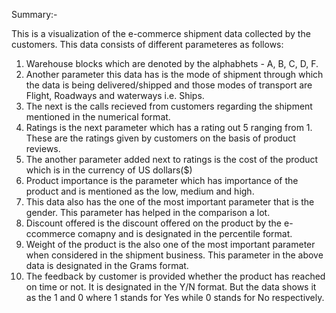 Summary:-

This is a visualization of the e-commerce shipment data collected by the customers.
This data consists of different parameteres as follows:
1) Warehouse blocks which are denoted by the alphabhets - A, B, C, D, F.
2) Another parameter this data has is the mode of shipment through which the data is being delivered/shipped and those modes of transport are Flight, Roadways and waterways i.e. Ships.
3) The next is the calls recieved from customers regarding the shipment mentioned in the numerical format.
4) Ratings is the next parameter which has a rating out 5 ranging from 1. These are the ratings given by customers on the basis of product reviews.
5) The another parameter added next to ratings is the cost of the product which is in the currency of US dollars($)
6) Product importance is the parameter which has importance of the product and is mentioned as the low, medium and high.
7) This data also has the one of the most important parameter that is the gender. This parameter has helped in the comparison a lot.
8) Discount offered is the discount offered on the product by the e-ccommerce comapny and is designated in the percentile format.
9) Weight of the product is the also one of the most important parameter when considered in the shipment business. This parameter in the above data is designated in the Grams format.
10) The feedback by customer is provided whether the product has reached on time or not. It is designated in the Y/N format. But the data shows it as the 1 and 0 where 1 stands for Yes while 0 stands for No respectively.
